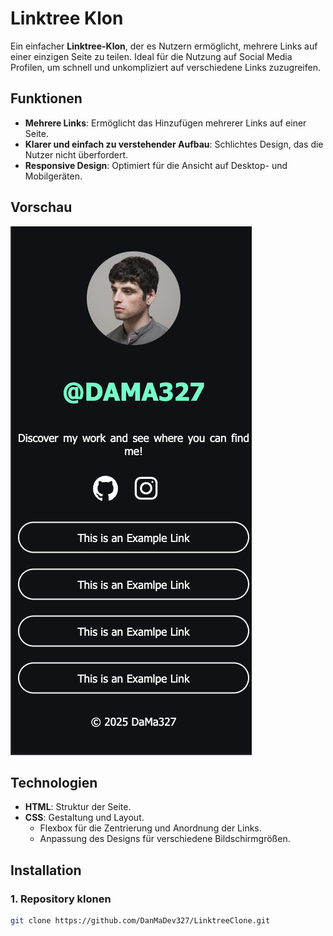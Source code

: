 # Linktree Klon

Ein einfacher **Linktree-Klon**, der es Nutzern ermöglicht, mehrere Links auf einer einzigen Seite zu teilen. Ideal für die Nutzung auf Social Media Profilen, um schnell und unkompliziert auf verschiedene Links zuzugreifen.

## Funktionen

- **Mehrere Links**: Ermöglicht das Hinzufügen mehrerer Links auf einer Seite.
- **Klarer und einfach zu verstehender Aufbau**: Schlichtes Design, das die Nutzer nicht überfordert.
- **Responsive Design**: Optimiert für die Ansicht auf Desktop- und Mobilgeräten.

## Vorschau

![Linktree Klon Vorschau](./preview/screenshot.png)

## Technologien

- **HTML**: Struktur der Seite.
- **CSS**: Gestaltung und Layout.
  - Flexbox für die Zentrierung und Anordnung der Links.
  - Anpassung des Designs für verschiedene Bildschirmgrößen.

## Installation

### 1. Repository klonen

```bash
git clone https://github.com/DanMaDev327/LinktreeClone.git
```
